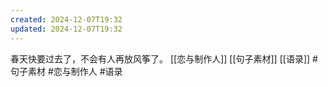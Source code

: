 ```yaml
---
created: 2024-12-07T19:32
updated: 2024-12-07T19:32
---
```

春天快要过去了，不会有人再放风筝了。
[[恋与制作人]]  [[句子素材]]  [[语录]]   #句子素材 #恋与制作人 #语录